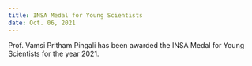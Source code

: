 ```yaml
---
title: INSA Medal for Young Scientists
date: Oct. 06, 2021 
---
```


Prof. Vamsi Pritham Pingali has been awarded the INSA Medal for Young Scientists for the year 2021.
